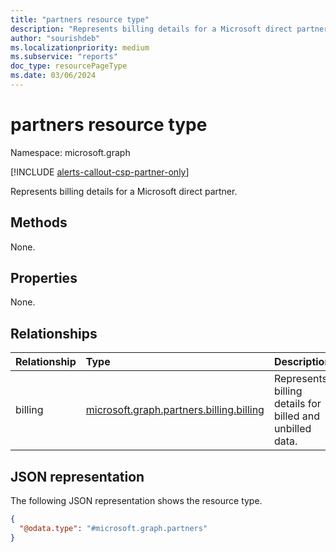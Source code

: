 ```yaml
---
title: "partners resource type"
description: "Represents billing details for a Microsoft direct partner."
author: "sourishdeb"
ms.localizationpriority: medium
ms.subservice: "reports"
doc_type: resourcePageType
ms.date: 03/06/2024
---
```


# partners resource type

Namespace: microsoft.graph

[!INCLUDE [alerts-callout-csp-partner-only](../includes/alerts-callout-csp-partner-only.md)]

Represents billing details for a Microsoft direct partner.

## Methods

None.

## Properties

None.

## Relationships

|Relationship|Type|Description|
|:---|:---|:---|
|billing|[microsoft.graph.partners.billing.billing](partners-billing-billing.md)|Represents billing details for billed and unbilled data.|

## JSON representation

The following JSON representation shows the resource type.


<!-- {
  "blockType": "resource",
  "keyProperty": "id",
  "@odata.type": "microsoft.graph.partners",
  "baseType": "microsoft.graph.entity",
  "openType": false
}
-->
``` json
{
  "@odata.type": "#microsoft.graph.partners"
}
```
